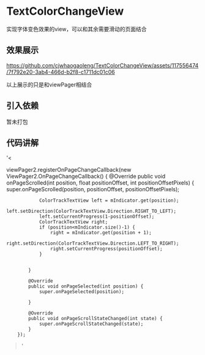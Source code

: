# TextColorChangeView
实现字体变色效果的view，可以和其余需要滑动的页面结合
## 效果展示
https://github.com/cjwhaogaoleng/TextColorChangeView/assets/117556474/7f792e20-3ab4-466d-b2f8-c1711dc01c06

以上展示的只是和viewPager相结合
## 引入依赖
暂未打包
## 代码讲解
'<

viewPager2.registerOnPageChangeCallback(new ViewPager2.OnPageChangeCallback() {
            @Override
            public void onPageScrolled(int position, float positionOffset, int positionOffsetPixels) {
                super.onPageScrolled(position, positionOffset, positionOffsetPixels);

                ColorTrackTextView left = mIndicator.get(position);
                left.setDirection(ColorTrackTextView.Direction.RIGHT_TO_LEFT);
                left.setCurrentProgress(1-positionOffset);
                ColorTrackTextView right;
                if (position<mIndicator.size()-1) {
                    right = mIndicator.get(position + 1);
                    right.setDirection(ColorTrackTextView.Direction.LEFT_TO_RIGHT);
                    right.setCurrentProgress(positionOffset);
                }


            }

            @Override
            public void onPageSelected(int position) {
                super.onPageSelected(position);

            }

            @Override
            public void onPageScrollStateChanged(int state) {
                super.onPageScrollStateChanged(state);
            }
        });
>'
